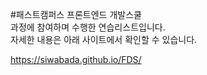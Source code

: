 #패스트캠퍼스 프론트엔드 개발스쿨 <br> 과정에 참여하며 수행한 연습리스트입니다.<br>
자세한 내용은 아래 사이트에서 확인할 수 있습니다. 

<https://siwabada.github.io/FDS/>
